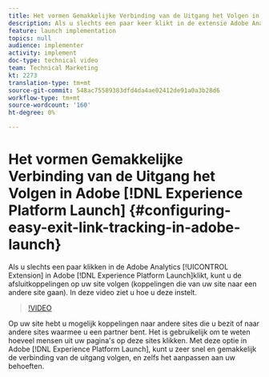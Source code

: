 ```yaml
---
title: Het vormen Gemakkelijke Verbinding van de Uitgang het Volgen in Experience Platform Launch
description: Als u slechts een paar keer klikt in de extensie Adobe Analytics in Experience Platform Launch, kunt u afsluitkoppelingen op uw site volgen (koppelingen die van uw site naar een andere site gaan). In deze video ziet u hoe u deze instelt.
feature: launch implementation
topics: null
audience: implementer
activity: implement
doc-type: technical video
team: Technical Marketing
kt: 2273
translation-type: tm+mt
source-git-commit: 548ac75589383dfd4da4ae02412de91a0a3b28d6
workflow-type: tm+mt
source-wordcount: '160'
ht-degree: 0%

---
```



# Het vormen Gemakkelijke Verbinding van de Uitgang het Volgen in Adobe [!DNL Experience Platform Launch] {#configuring-easy-exit-link-tracking-in-adobe-launch}

Als u slechts een paar klikken in de Adobe Analytics [!UICONTROL Extension] in Adobe [!DNL Experience Platform Launch]klikt, kunt u de afsluitkoppelingen op uw site volgen (koppelingen die van uw site naar een andere site gaan). In deze video ziet u hoe u deze instelt.

>[!VIDEO](https://video.tv.adobe.com/v/25763/?quality=12)

Op uw site hebt u mogelijk koppelingen naar andere sites die u bezit of naar andere sites waarmee u een partner bent. Het is gebruikelijk om te weten hoeveel mensen uit uw pagina&#39;s op deze sites klikken. Met deze optie in Adobe [!DNL Experience Platform Launch], kunt u zeer snel en gemakkelijk de verbinding van de uitgang volgen, en zelfs het aanpassen aan uw behoeften.
